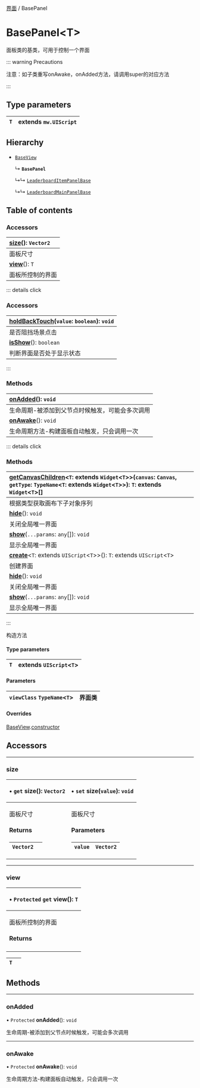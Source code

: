[界面](../groups/Extension.界面.md) / BasePanel

# BasePanel<T\> <Badge type="tip" text="Class" /> <Score text="BasePanel<T\>" />

面板类的基类，可用于控制一个界面

::: warning Precautions

注意：如子类重写onAwake，onAdded方法，请调用super的对应方法

:::

## Type parameters

| `T` | extends `mw.UIScript` |
| :------ | :------ |

## Hierarchy

- [`BaseView`](mwext.BaseView.md)

  ↳ **`BasePanel`**

  ↳↳ [`LeaderboardItemPanelBase`](mwext.LeaderboardItemPanelBase.md)

  ↳↳ [`LeaderboardMainPanelBase`](mwext.LeaderboardMainPanelBase.md)

## Table of contents

### Accessors <Score text="Accessors" /> 
| **[size](mwext.BasePanel.md#size)**(): `Vector2`  |
| :-----|
| 面板尺寸|
| **[view](mwext.BasePanel.md#view)**(): `T`  |
| 面板所控制的界面|


::: details click
### Accessors <Score text="Accessors" /> 
| **[holdBackTouch](mwext.BaseView.md#holdbacktouch)**(`value`: `boolean`): `void`  |
| :-----|
| 是否阻挡场景点击|
| **[isShow](mwext.BaseView.md#isshow)**(): `boolean`  |
| 判断界面是否处于显示状态|
:::


### Methods <Score text="Methods" /> 
| **[onAdded](mwext.BasePanel.md#onadded)**(): `void` <Badge type="tip" text="client" />  |
| :-----|
| 生命周期-被添加到父节点时候触发，可能会多次调用|
| **[onAwake](mwext.BasePanel.md#onawake)**(): `void` <Badge type="tip" text="client" />  |
| 生命周期方法-构建面板自动触发，只会调用一次|


::: details click
### Methods <Score text="Methods" /> 
| **[getCanvasChildren](mwext.BaseView.md#getcanvaschildren)**<`T`: extends `Widget`<`T`\>\>(`canvas`: `Canvas`, `getType`: `TypeName`<`T`: extends `Widget`<`T`\>\>): `T`: extends `Widget`<`T`\>[] <Badge type="tip" text="client" />  |
| :-----|
| 根据类型获取画布下子对象序列|
| **[hide](mwext.BaseView.md#hide)**(): `void` <Badge type="tip" text="client" />  |
| 关闭全局唯一界面|
| **[show](mwext.BaseView.md#show)**(`...params`: `any`[]): `void` <Badge type="tip" text="client" />  |
| 显示全局唯一界面|
| **[create](mwext.BaseView.md#create)**<`T`: extends `UIScript`<`T`\>\>(): `T`: extends `UIScript`<`T`\> <Badge type="tip" text="client" />  |
| 创建界面|
| **[hide](mwext.BaseView.md#hide-1)**(): `void` <Badge type="tip" text="client" />  |
| 关闭全局唯一界面|
| **[show](mwext.BaseView.md#show-1)**(`...params`: `any`[]): `void` <Badge type="tip" text="client" />  |
| 显示全局唯一界面|
:::


构造方法

#### Type parameters

| `T` | extends `UIScript`<`T`\> |
| :------ | :------ |

#### Parameters

| `viewClass` `TypeName`<`T`\> |  界面类 |
| :------ | :------ |

#### Overrides

[BaseView](mwext.BaseView.md).[constructor](mwext.BaseView.md#constructor)

## Accessors

___

### size <Score text="size" /> 

<table class="get-set-table">
<thead><tr>
<th style="text-align: left">

• `get` **size**(): `Vector2`

</th>
<th style="text-align: left">

• `set` **size**(`value`): `void`

</th>
</tr></thead>
<tbody><tr>
<td style="text-align: left">


面板尺寸

#### Returns

| `Vector2` |  |
| :------ | :------ |


</td>
<td style="text-align: left">


面板尺寸

#### Parameters

| `value` | `Vector2` |
| :------ | :------ |



</td>
</tr></tbody>
</table>

___

### view <Score text="view" /> 

<table class="get-set-table">
<thead><tr>
<th style="text-align: left">

• `Protected` `get` **view**(): `T`

</th>
</tr></thead>
<tbody><tr>
<td style="text-align: left">


面板所控制的界面

#### Returns

</td>
</tr></tbody>
</table>

| `T` |  |
| :------ | :------ |

## Methods

___

### onAdded <Score text="onAdded" /> 

• `Protected` **onAdded**(): `void` <Badge type="tip" text="client" />

生命周期-被添加到父节点时候触发，可能会多次调用


___

### onAwake <Score text="onAwake" /> 

• `Protected` **onAwake**(): `void` <Badge type="tip" text="client" />

生命周期方法-构建面板自动触发，只会调用一次

